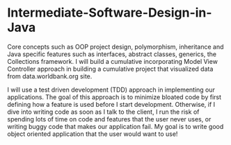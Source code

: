 # Intermediate-Software-Design-in-Java
Core concepts such as OOP project design, polymorphism, inheritance and Java specific features such as interfaces, abstract classes, generics, the Collections framework. I will build a cumulative incorporating Model View Controller approach in building a cumulative project that visualized data from data.worldbank.org site.

I will use a test driven development (TDD) approach in implementing our applications. The goal of this approach is to minimize bloated code by first defining how a feature is used before I start development. Otherwise, if I dive into writing code as soon as I talk to the client, I run the risk of spending lots of time on code and features that the user never uses, or writing buggy code that makes our application fail. My goal is to write good object oriented application that the user would want to use!
